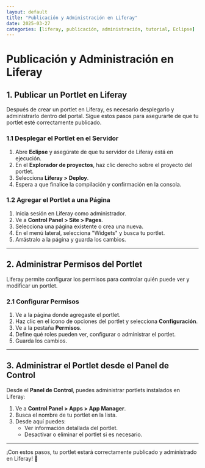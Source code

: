 ```yaml
---
layout: default
title: "Publicación y Administración en Liferay"
date: 2025-03-27
categories: [liferay, publicación, administración, tutorial, Eclipse]
---
```


# Publicación y Administración en Liferay

## **1. Publicar un Portlet en Liferay**

Después de crear un portlet en Liferay, es necesario desplegarlo y administrarlo dentro del portal. Sigue estos pasos para asegurarte de que tu portlet esté correctamente publicado.

### **1.1 Desplegar el Portlet en el Servidor**

1. Abre **Eclipse** y asegúrate de que tu servidor de Liferay está en ejecución.
2. En el **Explorador de proyectos**, haz clic derecho sobre el proyecto del portlet.
3. Selecciona **Liferay > Deploy**.
4. Espera a que finalice la compilación y confirmación en la consola.

### **1.2 Agregar el Portlet a una Página**

1. Inicia sesión en Liferay como administrador.
2. Ve a **Control Panel > Site > Pages**.
3. Selecciona una página existente o crea una nueva.
4. En el menú lateral, selecciona "Widgets" y busca tu portlet.
5. Arrástralo a la página y guarda los cambios.

---

## **2. Administrar Permisos del Portlet**

Liferay permite configurar los permisos para controlar quién puede ver y modificar un portlet.

### **2.1 Configurar Permisos**

1. Ve a la página donde agregaste el portlet.
2. Haz clic en el icono de opciones del portlet y selecciona **Configuración**.
3. Ve a la pestaña **Permisos**.
4. Define qué roles pueden ver, configurar o administrar el portlet.
5. Guarda los cambios.

---

## **3. Administrar el Portlet desde el Panel de Control**

Desde el **Panel de Control**, puedes administrar portlets instalados en Liferay:

1. Ve a **Control Panel > Apps > App Manager**.
2. Busca el nombre de tu portlet en la lista.
3. Desde aquí puedes:
   - Ver información detallada del portlet.
   - Desactivar o eliminar el portlet si es necesario.

---

¡Con estos pasos, tu portlet estará correctamente publicado y administrado en Liferay! 🚀

